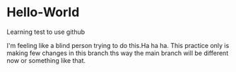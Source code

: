 # Hello-World
Learning test to use github

I'm feeling like a blind person trying to do this.Ha ha ha.
This practice only is making few changes in this branch ths way the main branch will be different now or something like that.
